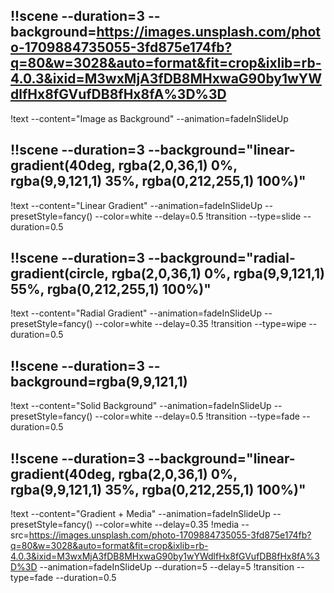 ## !!scene --duration=3 --background=https://images.unsplash.com/photo-1709884735055-3fd875e174fb?q=80&w=3028&auto=format&fit=crop&ixlib=rb-4.0.3&ixid=M3wxMjA3fDB8MHxwaG90by1wYWdlfHx8fGVufDB8fHx8fA%3D%3D
!text --content="Image as Background" --animation=fadeInSlideUp 


## !!scene --duration=3 --background="linear-gradient(40deg, rgba(2,0,36,1) 0%, rgba(9,9,121,1) 35%, rgba(0,212,255,1) 100%)"
!text --content="Linear Gradient" --animation=fadeInSlideUp --presetStyle=fancy() --color=white  --delay=0.5
!transition --type=slide --duration=0.5 

## !!scene --duration=3 --background="radial-gradient(circle, rgba(2,0,36,1) 0%, rgba(9,9,121,1) 55%, rgba(0,212,255,1) 100%)"
!text --content="Radial Gradient" --animation=fadeInSlideUp --presetStyle=fancy() --color=white --delay=0.35
!transition --type=wipe --duration=0.5 

## !!scene --duration=3 --background=rgba(9,9,121,1)
!text --content="Solid Background" --animation=fadeInSlideUp --presetStyle=fancy() --color=white --delay=0.5
!transition --type=fade --duration=0.5 


## !!scene --duration=3 --background="linear-gradient(40deg, rgba(2,0,36,1) 0%, rgba(9,9,121,1) 35%, rgba(0,212,255,1) 100%)"
!text --content="Gradient + Media" --animation=fadeInSlideUp --presetStyle=fancy() --color=white --delay=0.35
!media --src=https://images.unsplash.com/photo-1709884735055-3fd875e174fb?q=80&w=3028&auto=format&fit=crop&ixlib=rb-4.0.3&ixid=M3wxMjA3fDB8MHxwaG90by1wYWdlfHx8fGVufDB8fHx8fA%3D%3D --animation=fadeInSlideUp --duration=5 --delay=5
!transition --type=fade --duration=0.5 

